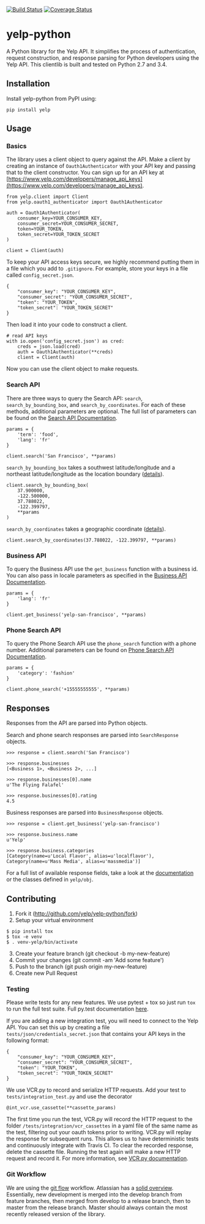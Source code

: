 [![Build Status](https://travis-ci.org/Yelp/yelp-python.svg?branch=master)](https://travis-ci.org/Yelp/yelp-python)
[![Coverage Status](https://img.shields.io/coveralls/Yelp/yelp-python.svg?branch=master)](https://coveralls.io/r/Yelp/yelp-python)

# yelp-python

A Python library for the Yelp API. It simplifies the process of authentication, request construction, and response parsing for Python developers using the Yelp API. This clientlib is built and tested on Python 2.7 and 3.4.

## Installation

Install yelp-python from PyPI using:

    pip install yelp

## Usage

### Basics

The library uses a client object to query against the API. Make a client by creating an instance of `Oauth1Authenticator` with your API key and passing that to the client constructor. You can sign up for an API key at [https://www.yelp.com/developers/manage_api_keys](https://www.yelp.com/developers/manage_api_keys).

```
from yelp.client import Client
from yelp.oauth1_authenticator import Oauth1Authenticator

auth = Oauth1Authenticator(
    consumer_key=YOUR_CONSUMER_KEY,
    consumer_secret=YOUR_CONSUMER_SECRET,
    token=YOUR_TOKEN,
    token_secret=YOUR_TOKEN_SECRET
)

client = Client(auth)
```

To keep your API access keys secure, we highly recommend putting them in a file which you add to `.gitignore`. For example, store your keys in a file called `config_secret.json`.

```
{
    "consumer_key": "YOUR_CONSUMER_KEY",
    "consumer_secret": "YOUR_CONSUMER_SECRET",
    "token": "YOUR_TOKEN",
    "token_secret": "YOUR_TOKEN_SECRET"
}
```

Then load it into your code to construct a client.

```
# read API keys
with io.open('config_secret.json') as cred:
    creds = json.load(cred)
    auth = Oauth1Authenticator(**creds)
    client = Client(auth)
```

Now you can use the client object to make requests.

### Search API

There are three ways to query the Search API: `search`, `search_by_bounding_box`, and `search_by_coordinates`. For each of these methods, additional parameters are optional. The full list of parameters can be found on the [Search API Documentation](https://www.yelp.com/developers/documentation/v2/search_api).

```
params = {
    'term': 'food',
    'lang': 'fr'
}

client.search('San Francisco', **params)
```

`search_by_bounding_box` takes a southwest latitude/longitude and a northeast latitude/longitude as the location boundary ([details](https://www.yelp.com/developers/documentation/v2/search_api#searchGBB)).

```
client.search_by_bounding_box(
    37.900000,
    -122.500000,
    37.788022,
    -122.399797,
    **params
)
```

`search_by_coordinates` takes a geographic coordinate ([details](https://www.yelp.com/developers/documentation/v2/search_api#searchGC)).

    client.search_by_coordinates(37.788022, -122.399797, **params)

### Business API

To query the Business API use the `get_business` function with a business id. You can also pass in locale parameters as specified in the [Business API Documentation](https://www.yelp.com/developers/documentation/v2/business).

```
params = {
    'lang': 'fr'
}

client.get_business('yelp-san-francisco', **params)
```

### Phone Search API

To query the Phone Search API use the `phone_search` function with a phone number. Additional parameters can be found on [Phone Search API Documentation](https://www.yelp.com/developers/documentation/v2/phone_search).

```
params = {
    'category': 'fashion'
}

client.phone_search('+15555555555', **params)
```

## Responses

Responses from the API are parsed into Python objects.

Search and phone search responses are parsed into `SearchResponse` objects.

```
>>> response = client.search('San Francisco')

>>> response.businesses
[<Business 1>, <Business 2>, ...]

>>> response.businesses[0].name
u'The Flying Falafel'

>>> response.businesses[0].rating
4.5
```

Business responses are parsed into `BusinessResponse` objects.

```
>>> response = client.get_business('yelp-san-francisco')

>>> response.business.name
u'Yelp'

>>> response.business.categories
[Category(name=u'Local Flavor', alias=u'localflavor'), Category(name=u'Mass Media', alias=u'massmedia')]
```

For a full list of available response fields, take a look at the [documentation](https://www.yelp.com/developers/documentation/v2/overview) or the classes defined in `yelp/obj`.

## Contributing

1. Fork it (http://github.com/yelp/yelp-python/fork)
2. Setup your virtual environment
```
$ pip install tox
$ tox -e venv
$ . venv-yelp/bin/activate
```
3. Create your feature branch (git checkout -b my-new-feature)
4. Commit your changes (git commit -am 'Add some feature')
5. Push to the branch (git push origin my-new-feature)
6. Create new Pull Request

### Testing

Please write tests for any new features. We use pytest + tox so just run `tox` to run the full test suite.  Full py.test documentation [here](http://pytest.org/latest/contents.html).

If you are adding a new integration test, you will need to connect to the Yelp API. You can set this up by creating a file `tests/json/credentials_secret.json` that contains your API keys in the following format:

```
{
    "consumer_key": "YOUR_CONSUMER_KEY",
    "consumer_secret": "YOUR_CONSUMER_SECRET",
    "token": "YOUR_TOKEN",
    "token_secret": "YOUR_TOKEN_SECRET"
}
```

We use VCR.py to record and serialize HTTP requests. Add your test to `tests/integration_test.py` and use the decorator

    @int_vcr.use_cassette(**cassette_params)

The first time you run the test, VCR.py will record the HTTP request to the folder `/tests/integration/vcr_cassettes` in a yaml file of the same name as the test, filtering out your oauth tokens prior to writing. VCR.py will replay the response for subsequent runs. This allows us to have deterministic tests and continuously integrate with Travis CI. To clear the recorded response, delete the cassette file. Running the test again will make a new HTTP request and record it. For more information, see [VCR.py documentation](https://github.com/kevin1024/vcrpy).

### Git Workflow

We are using the [git flow](http://nvie.com/posts/a-successful-git-branching-model/)
workflow. Atlassian has a [solid overview](https://www.atlassian.com/git/workflows#!workflow-gitflow).
Essentially, new development is merged into the develop branch from feature
branches, then merged from develop to a release branch, then to master from
the release branch. Master should always contain the most recently released
version of the library.
